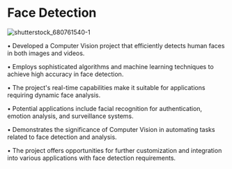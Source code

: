 # Face Detection

![shutterstock_680761540-1](https://github.com/Jai-Doshi/face_detection/assets/62877713/6bd5bf89-e59b-48fc-b169-b31ac309ed37)

•	Developed a Computer Vision project that efficiently detects human faces in both images and videos.

•	Employs sophisticated algorithms and machine learning techniques to achieve high accuracy in face detection.

•	The project's real-time capabilities make it suitable for applications requiring dynamic face analysis.

•	Potential applications include facial recognition for authentication, emotion analysis, and surveillance systems.

•	Demonstrates the significance of Computer Vision in automating tasks related to face detection and analysis.

•	The project offers opportunities for further customization and integration into various applications with face detection requirements.
